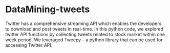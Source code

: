 # DataMining-tweets
Twitter has a comprehensive streaming API which enables the developers to download and post tweets in real-time. In this python code, we explored twitter API functions by 
collecting tweets related to stock market within one week period. We leveraged Tweepy – a python library that can be used for accessing Twitter API. 


